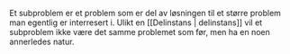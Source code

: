 Et subproblem er et problem som er del av løsningen til et større problem man egentlig er interresert i. Ulikt en [[Delinstans | delinstans]] vil et subproblem ikke være det samme problemet som før, men ha en noen annerledes natur.

